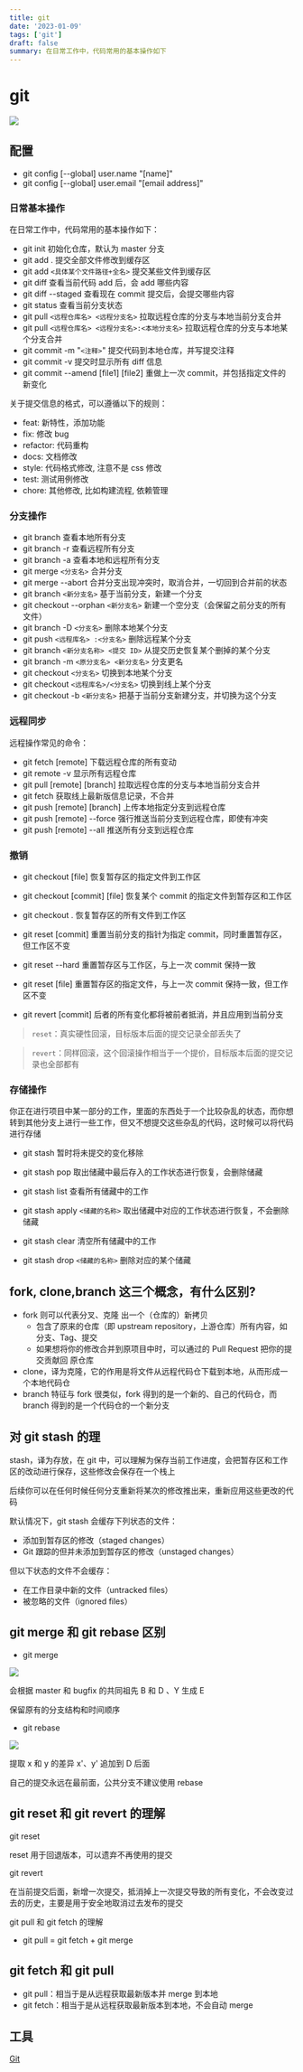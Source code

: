 ```yaml
---
title: git
date: '2023-01-09'
tags: ['git']
draft: false
summary: 在日常工作中，代码常用的基本操作如下
---
```


<TOCInline toc={props.toc} asDisclosure toHeading={3} />

# git

![](https://static.vue-js.com/fe150520-f7af-11eb-991d-334fd31f0201.png)

## 配置

- git config [--global] user.name "[name]"
- git config [--global] user.email "[email address]"

### 日常基本操作

在日常工作中，代码常用的基本操作如下：

- git init 初始化仓库，默认为 master 分支
- git add . 提交全部文件修改到缓存区
- git add `<具体某个文件路径+全名>` 提交某些文件到缓存区
- git diff 查看当前代码 add 后，会 add 哪些内容
- git diff --staged 查看现在 commit 提交后，会提交哪些内容
- git status 查看当前分支状态
- git pull `<远程仓库名> <远程分支名>` 拉取远程仓库的分支与本地当前分支合并
- git pull `<远程仓库名> <远程分支名>:<本地分支名>` 拉取远程仓库的分支与本地某个分支合并
- git commit -m "`<注释>`" 提交代码到本地仓库，并写提交注释
- git commit -v 提交时显示所有 diff 信息
- git commit --amend [file1] [file2] 重做上一次 commit，并包括指定文件的新变化

关于提交信息的格式，可以遵循以下的规则：

- feat: 新特性，添加功能
- fix: 修改 bug
- refactor: 代码重构
- docs: 文档修改
- style: 代码格式修改, 注意不是 css 修改
- test: 测试用例修改
- chore: 其他修改, 比如构建流程, 依赖管理

### 分支操作

- git branch 查看本地所有分支
- git branch -r 查看远程所有分支
- git branch -a 查看本地和远程所有分支
- git merge `<分支名>` 合并分支
- git merge --abort 合并分支出现冲突时，取消合并，一切回到合并前的状态
- git branch `<新分支名>` 基于当前分支，新建一个分支
- git checkout --orphan `<新分支名>` 新建一个空分支（会保留之前分支的所有文件）
- git branch -D `<分支名>` 删除本地某个分支
- git push `<远程库名> :<分支名>` 删除远程某个分支
- git branch `<新分支名称> <提交 ID>` 从提交历史恢复某个删掉的某个分支
- git branch -m `<原分支名> <新分支名>` 分支更名
- git checkout `<分支名>` 切换到本地某个分支
- git checkout `<远程库名>/<分支名>` 切换到线上某个分支
- git checkout -b `<新分支名>` 把基于当前分支新建分支，并切换为这个分支

### 远程同步

远程操作常见的命令：

- git fetch [remote] 下载远程仓库的所有变动
- git remote -v 显示所有远程仓库
- git pull [remote] [branch] 拉取远程仓库的分支与本地当前分支合并
- git fetch 获取线上最新版信息记录，不合并
- git push [remote] [branch] 上传本地指定分支到远程仓库
- git push [remote] --force 强行推送当前分支到远程仓库，即使有冲突
- git push [remote] --all 推送所有分支到远程仓库

### 撤销

- git checkout [file] 恢复暂存区的指定文件到工作区
- git checkout [commit] [file] 恢复某个 commit 的指定文件到暂存区和工作区
- git checkout . 恢复暂存区的所有文件到工作区
- git reset [commit] 重置当前分支的指针为指定 commit，同时重置暂存区，但工作区不变
- git reset --hard 重置暂存区与工作区，与上一次 commit 保持一致
- git reset [file] 重置暂存区的指定文件，与上一次 commit 保持一致，但工作区不变

- git revert [commit] 后者的所有变化都将被前者抵消，并且应用到当前分支

> `reset`：真实硬性回滚，目标版本后面的提交记录全部丢失了

> `revert`：同样回滚，这个回滚操作相当于一个提价，目标版本后面的提交记录也全部都有

### 存储操作

你正在进行项目中某一部分的工作，里面的东西处于一个比较杂乱的状态，而你想转到其他分支上进行一些工作，但又不想提交这些杂乱的代码，这时候可以将代码进行存储

- git stash 暂时将未提交的变化移除
- git stash pop 取出储藏中最后存入的工作状态进行恢复，会删除储藏

- git stash list 查看所有储藏中的工作
- git stash apply `<储藏的名称>` 取出储藏中对应的工作状态进行恢复，不会删除储藏
- git stash clear 清空所有储藏中的工作
- git stash drop `<储藏的名称>` 删除对应的某个储藏

## fork, clone,branch 这三个概念，有什么区别?

- fork 则可以代表分叉、克隆 出一个（仓库的）新拷贝
  - 包含了原来的仓库（即 upstream repository，上游仓库）所有内容，如分支、Tag、提交
  - 如果想将你的修改合并到原项目中时，可以通过的 Pull Request 把你的提交贡献回 原仓库
- clone，译为克隆，它的作用是将文件从远程代码仓下载到本地，从而形成一个本地代码仓
- branch 特征与 fork 很类似，fork 得到的是一个新的、自己的代码仓，而 branch 得到的是一个代码仓的一个新分支

## 对 git stash 的理

stash，译为存放，在 git 中，可以理解为保存当前工作进度，会把暂存区和工作区的改动进行保存，这些修改会保存在一个栈上

后续你可以在任何时候任何分支重新将某次的修改推出来，重新应用这些更改的代码

默认情况下，git stash 会缓存下列状态的文件：

- 添加到暂存区的修改（staged changes）
- Git 跟踪的但并未添加到暂存区的修改（unstaged changes）

但以下状态的文件不会缓存：

- 在工作目录中新的文件（untracked files）
- 被忽略的文件（ignored files）

## git merge 和 git rebase 区别

- git merge

![](https://static.vue-js.com/9fdfa3e0-fdd4-11eb-991d-334fd31f0201.png)

会根据 master 和 bugfix 的共同祖先 B 和 D 、Y 生成 E

保留原有的分支结构和时间顺序

- git rebase

![](https://static.vue-js.com/b72aed70-fdd4-11eb-991d-334fd31f0201.png)

提取 x 和 y 的差异 x'、y' 追加到 D 后面

自己的提交永远在最前面，公共分支不建议使用 rebase

## git reset 和 git revert 的理解

git reset

reset 用于回退版本，可以遗弃不再使用的提交

git revert

在当前提交后面，新增一次提交，抵消掉上一次提交导致的所有变化，不会改变过去的历史，主要是用于安全地取消过去发布的提交

git pull 和 git fetch 的理解

- git pull = git fetch + git merge

## git fetch 和 git pull

- git pull：相当于是从远程获取最新版本并 merge 到本地
- git fetch：相当于是从远程获取最新版本到本地，不会自动 merge

## 工具

[Git](../blog/56.md#1.Git)
